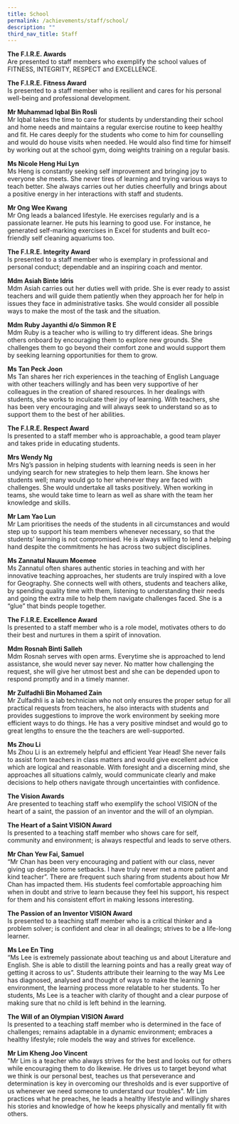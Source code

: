 ```yaml
---
title: School
permalink: /achievements/staff/school/
description: ""
third_nav_title: Staff
---
```

**The F.I.R.E. Awards** <br>
Are presented to staff members who exemplify the school values of FITNESS, INTEGRITY, RESPECT and EXCELLENCE.

 

**The F.I.R.E. Fitness Award** <br>
Is presented to a staff member who is resilient and cares for his personal well-being and professional development.

**Mr Muhammad Iqbal Bin Rosli** <br>
Mr Iqbal takes the time to care for students by understanding their school and home needs and maintains a regular exercise routine to keep healthy and fit. He cares deeply for the students who come to him for counselling and would do house visits when needed. He would also find time for himself by working out at the school gym, doing weights training on a regular basis.

**Ms Nicole Heng Hui Lyn** <br>
Ms Heng is constantly seeking self improvement and bringing joy to everyone she meets. She never tires of learning and trying various ways to teach better. She always carries out her duties cheerfully and brings about a positive energy in her interactions with staff and students.

**Mr Ong Wee Kwang** <br>
Mr Ong leads a balanced lifestyle. He exercises regularly and is a passionate learner. He puts his learning to good use. For instance, he generated self-marking exercises in Excel for students and built eco-friendly self cleaning aquariums too.


**The F.I.R.E. Integrity Award** <br>
Is presented to a staff member who is exemplary in professional and personal conduct; dependable and an inspiring coach and mentor.

**Mdm Asiah Binte Idris** <br>
Mdm Asiah carries out her duties well with pride. She is ever ready to assist teachers and will guide them patiently when they approach her for help in issues they face in administrative tasks. She would consider all possible ways to make the most of the task and the situation.

**Mdm Ruby Jayanthi d/o Simmon R E** <br>
Mdm Ruby is a teacher who is willing to try different ideas. She brings others onboard by encouraging them to explore new grounds. She challenges them to go beyond their comfort zone and would support them by seeking learning opportunities for them to grow.

**Ms Tan Peck Joon** <br>
Ms Tan shares her rich experiences in the teaching of English Language with other teachers willingly and has been very supportive of her colleagues in the creation of shared resources. In her dealings with students, she works to inculcate their joy of learning. With teachers, she has been very encouraging and will always seek to understand so as to support them to the best of her abilities.


**The F.I.R.E. Respect Award** <br>
Is presented to a staff member who is approachable, a good team player and takes pride in educating students.

**Mrs Wendy Ng** <br>
Mrs Ng’s passion in helping students with learning needs is seen in her undying search for new strategies to help them learn. She knows her students well; many would go to her whenever they are faced with challenges. She would undertake all tasks positively. When working in teams, she would take time to learn as well as share with the team her knowledge and skills.

**Mr Lam Yao Lun** <br>
Mr Lam prioritises the needs of the students in all circumstances and would step up to support his team members whenever necessary, so that the students’ learning is not compromised. He is always willing to lend a helping hand despite the commitments he has across two subject disciplines.

**Ms Zannatul Nauum Moemee** <br>
Ms Zannatul often shares authentic stories in teaching and with her innovative teaching approaches, her students are truly inspired with a love for Geography. She connects well with others, students and teachers alike, by spending quality time with them, listening to understanding their needs and going the extra mile to help them navigate challenges faced. She is a “glue” that binds people together.


**The F.I.R.E. Excellence Award** <br>
Is presented to a staff member who is a role model, motivates others to do their best and nurtures in them a spirit of innovation.

**Mdm Rosnah Binti Salleh** <br>
Mdm Rosnah serves with open arms. Everytime she is approached to lend assistance, she would never say never. No matter how challenging the request, she will give her utmost best and she can be depended upon to respond promptly and in a timely manner.

**Mr Zulfadhli Bin Mohamed Zain** <br>
Mr Zulfadhli is a lab technician who not only ensures the proper setup for all practical requests from teachers, he also interacts with students and provides suggestions to improve the work environment by seeking more efficient ways to do things. He has a very positive mindset and would go to great lengths to ensure the the teachers are well-supported.

**Ms Zhou Li** <br>
Ms Zhou Li is an extremely helpful and efficient Year Head! She never fails to assist form teachers in class matters and would give excellent advice which are logical and reasonable. With foresight and a discerning mind, she approaches all situations calmly, would communicate clearly and make decisions to help others navigate through uncertainties with confidence.

 

**The Vision Awards** <br>
Are presented to teaching staff who exemplify the school VISION of the heart of a saint, the passion of an inventor and the will of an olympian.

 

**The Heart of a Saint VISION Award** <br>
Is presented to a teaching staff member who shows care for self, community and environment; is always respectful and leads to serve others.

**Mr Chan Yew Fai, Samuel** <br>
“Mr Chan has been very encouraging and patient with our class, never giving up despite some setbacks. I have truly never met a more patient and kind teacher”. There are frequent such sharing from students about how Mr Chan has impacted them. His students feel comfortable approaching him when in doubt and strive to learn because they feel his support, his respect for them and his consistent effort in making lessons interesting.

 

**The Passion of an Inventor VISION Award** <br>
Is presented to a teaching staff member who is a critical thinker and a problem solver; is confident and clear in all dealings; strives to be a life-long learner.

**Ms Lee En Ting** <br>
“Ms Lee is extremely passionate about teaching us and about Literature and English. She is able to distill the learning points and has a really great way of getting it across to us”. Students attribute their learning to the way Ms Lee has diagnosed, analysed and thought of ways to make the learning environment, the learning process more relatable to her students. To her students, Ms Lee is a teacher with clarity of thought and a clear purpose of making sure that no child is left behind in the learning.

 

**The Will of an Olympian VISION Award** <br>
Is presented to a teaching staff member who is determined in the face of challenges; remains adaptable in a dynamic environment; embraces a healthy lifestyle; role models the way and strives for excellence.

**Mr Lim Kheng Joo Vincent** <br>
"Mr Lim is a teacher who always strives for the best and looks out for others while encouraging them to do likewise. He drives us to target beyond what we think is our personal best, teaches us that perseverance and determination is key in overcoming our thresholds and is ever supportive of us whenever we need someone to understand our troubles". Mr Lim practices what he preaches, he leads a healthy lifestyle and willingly shares his stories and knowledge of how he keeps physically and mentally fit with others.